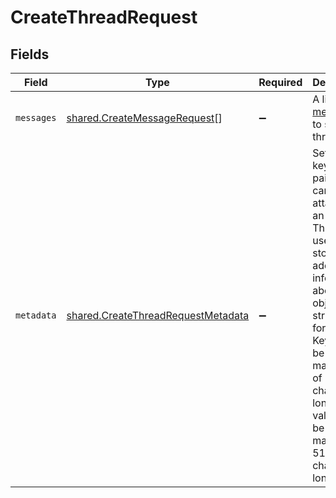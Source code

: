# CreateThreadRequest


## Fields

| Field                                                                                                                                                                                                                                                       | Type                                                                                                                                                                                                                                                        | Required                                                                                                                                                                                                                                                    | Description                                                                                                                                                                                                                                                 |
| ----------------------------------------------------------------------------------------------------------------------------------------------------------------------------------------------------------------------------------------------------------- | ----------------------------------------------------------------------------------------------------------------------------------------------------------------------------------------------------------------------------------------------------------- | ----------------------------------------------------------------------------------------------------------------------------------------------------------------------------------------------------------------------------------------------------------- | ----------------------------------------------------------------------------------------------------------------------------------------------------------------------------------------------------------------------------------------------------------- |
| `messages`                                                                                                                                                                                                                                                  | [shared.CreateMessageRequest](../../models/shared/createmessagerequest.md)[]                                                                                                                                                                                | :heavy_minus_sign:                                                                                                                                                                                                                                          | A list of [messages](/docs/api-reference/messages) to start the thread with.                                                                                                                                                                                |
| `metadata`                                                                                                                                                                                                                                                  | [shared.CreateThreadRequestMetadata](../../models/shared/createthreadrequestmetadata.md)                                                                                                                                                                    | :heavy_minus_sign:                                                                                                                                                                                                                                          | Set of 16 key-value pairs that can be attached to an object. This can be useful for storing additional information about the object in a structured format. Keys can be a maximum of 64 characters long and values can be a maxium of 512 characters long.<br/> |